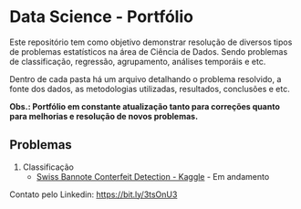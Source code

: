 # Data Science - Portfólio

Este repositório tem como objetivo demonstrar resolução de diversos tipos de problemas estatísticos na área de Ciência de Dados. 
Sendo problemas de classificação, regressão, agrupamento, análises temporáis e etc.

Dentro de cada pasta há um arquivo detalhando o problema resolvido, a fonte dos dados, as metodologias utilizadas, resultados, conclusões e etc.

**Obs.: Portfólio em constante atualização tanto para correções quanto para melhorias e resolução de novos problemas.**

## Problemas
1. Classificação
   - [Swiss Bannote Conterfeit Detection - Kaggle](classification/swiss_banknote) - Em andamento

Contato pelo Linkedin: https://bit.ly/3tsOnU3
